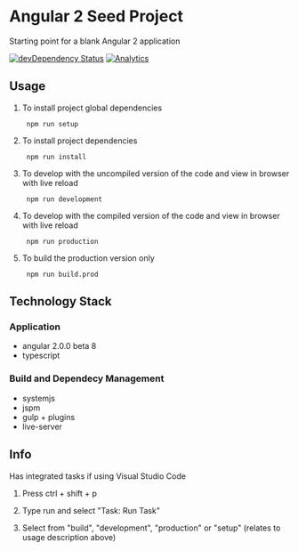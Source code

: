 # Angular 2 Seed Project
Starting point for a blank Angular 2 application

[![devDependency Status](https://david-dm.org/ChrisMurphy/ng2-seed/dev-status.svg)](https://david-dm.org/ChrisMurphy/ng2-seed#info=devDependencies)
[![Analytics](https://ga-beacon.appspot.com/UA-27347264-3/welcome-page)](https://github.com/igrigorik/ga-beacon)

## Usage

1. To install project global dependencies

		npm run setup
    
2. To install project dependencies

		npm run install
		
3. To develop with the uncompiled version of the code and view in browser with live reload

		npm run development
		
4. To develop with the compiled version of the code and view in browser with live reload

		npm run production
		
5. To build the production version only

		npm run build.prod

## Technology Stack

### Application
* angular 2.0.0 beta 8
* typescript

### Build and Dependecy Management
* systemjs
* jspm
* gulp + plugins
* live-server
		
## Info

Has integrated tasks if using Visual Studio Code

1. Press ctrl + shift + p

2. Type run and select "Task: Run Task"

3. Select from "build", "development", "production" or "setup" (relates to usage description above)